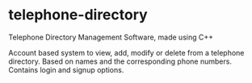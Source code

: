 # telephone-directory
Telephone Directory Management Software, made using C++

Account based system to view, add, modify or delete from a telephone directory. Based on names and the corresponding phone numbers. Contains login and signup options.

